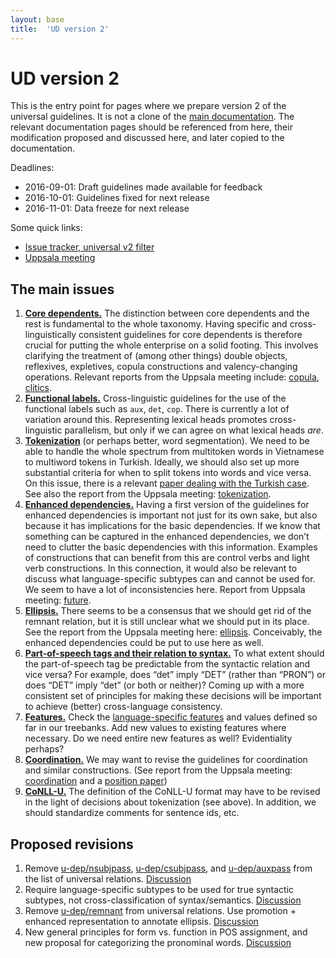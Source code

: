 ```yaml
---
layout: base
title:  'UD version 2'
---
```


# UD version 2

This is the entry point for pages where we prepare version 2 of the universal guidelines.
It is not a clone of the [main documentation](../index.html). The relevant documentation pages should be referenced from here,
their modification proposed and discussed here, and later copied to the documentation.

Deadlines:

* 2016-09-01: Draft guidelines made available for feedback
* 2016-10-01: Guidelines fixed for next release
* 2016-11-01: Data freeze for next release

Some quick links:

* [Issue tracker, universal v2 filter](https://github.com/UniversalDependencies/docs/issues?utf8=%E2%9C%93&q=is%3Aissue%20is%3Aopen%20milestone%3A%22universal%20v2%22)
* [Uppsala meeting](../uppsala.html)

## The main issues

1. **[Core dependents.](core_dependents.html)**
   The distinction between core dependents and the rest is fundamental to the whole taxonomy.
   Having specific and cross-linguistically consistent guidelines for core dependents is therefore
   crucial for putting the whole enterprise on a solid footing. This involves clarifying the
   treatment of (among other things) double objects, reflexives, expletives, copula constructions
   and valency-changing operations.
   Relevant reports from the Uppsala meeting include:
   [copula](../2015-08-23-uppsala/copula.html),
   [clitics](../2015-08-23-uppsala/clitics.html).
1. **[Functional labels.](function_dependents.html)**
   Cross-linguistic guidelines for the use of the functional labels such as `aux`, `det`, `cop`.
   There is currently a lot of variation around this.
   Representing lexical heads promotes cross-linguistic parallelism, but only if we can agree on what lexical heads *are*.
1. **[Tokenization](tokenization.html)** (or perhaps better, word segmentation).
   We need to be able to handle the whole spectrum from multitoken words in Vietnamese to multiword
   tokens in Turkish. Ideally, we should also set up more substantial criteria for when to split
   tokens into words and vice versa. On this issue, there is a relevant
   [paper dealing with the Turkish case](http://coltekin.net/cagri/tmp/ig-paper.pdf).
   See also the report from the Uppsala meeting: [tokenization](../2015-08-23-uppsala/tokenization.html).
1. **[Enhanced dependencies.](enhanced.html)**
   Having a first version of the guidelines for enhanced dependencies is important not just for its own sake,
   but also because it has implications for the basic dependencies. If we know that something
   can be captured in the enhanced dependencies, we don’t need to clutter the basic dependencies with
   this information. Examples of constructions that can benefit from this are control verbs and light verb
   constructions. In this connection, it would also be relevant to discuss what language-specific subtypes can and cannot be used for. We seem to have a lot of inconsistencies here. Report from Uppsala meeting: [future](../2015-08-23-uppsala/future.html).
1. **[Ellipsis.](ellipsis.html)**
   There seems to be a consensus that we should get rid of the remnant relation, but it is still unclear
   what we should put in its place.
   See the report from the Uppsala meeting here: [ellipsis](../2015-08-23-uppsala/ellipsis.html).
   Conceivably, the enhanced dependencies could be put to use here as well.
1. **[Part-of-speech tags and their relation to syntax.](form_vs_function.html)** To what extent should the part-of-speech tag be
   predictable from the syntactic relation and vice versa? For example, does “det” imply “DET” (rather than “PRON”)
   or does “DET” imply “det” (or both or neither)? Coming up with a more consistent set of principles for making
   these decisions will be important to achieve (better) cross-language consistency.
1. **[Features.](features.html)** Check the [language-specific features](/ext-feat-index.html) and values defined so far in our treebanks. Add new values to existing features where necessary. Do we need entire new features as well? Evidentiality perhaps?
1. **[Coordination.](coordination.html)** We may want to revise the guidelines for coordination and similar constructions. (See report from the Uppsala meeting: [coordination](../2015-08-23-uppsala/coordination.html) and a [position paper](https://aclweb.org/anthology/W/W16/W16-1715.pdf))
1. **[CoNLL-U.](conllu.html)** The definition of the CoNLL-U format may have to be revised in the light of decisions about tokenization (see above). In addition, we should standardize comments for sentence ids, etc.

## Proposed revisions

1. Remove [u-dep/nsubjpass](), [u-dep/csubjpass](), and [u-dep/auxpass]() from the list of universal relations. [Discussion](core_dependents.html)
1. Require language-specific subtypes to be used for true syntactic subtypes, not cross-classification of syntax/semantics.  [Discussion](enhanced.html)
1. Remove [u-dep/remnant]() from universal relations. Use promotion + enhanced representation to annotate ellipsis. [Discussion](ellipsis.html)
1. New general principles for form vs. function in POS assignment, and new proposal for categorizing the pronominal words. [Discussion](form_vs_function.html)
